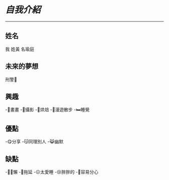 # **_自我介紹_**
---
## **姓名**

我 姓黃 名瑜庭

## **未來的夢想**

刑警👮

## **興趣**

-🎨畫畫
-📸攝影
-🥐烘焙
-🚶漫遊散步
-🛏️睡覺

## **優點**

-😋分享
-😽同理別人
-😹幽默

## **缺點**

-😵‍💫懶
-🤕拖延
-😖太愛睡
-😢胖胖的
-🫢容易分心
